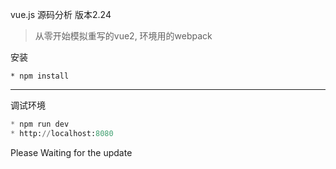 

vue.js 源码分析 版本2.24

> 
> 从零开始模拟重写的vue2, 环境用的webpack
> 



安装
``` 
* npm install
```
-------------

调试环境
``` python
* npm run dev
* http://localhost:8080
```

Please Waiting for the update

